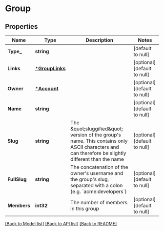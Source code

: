 # Group

## Properties
Name | Type | Description | Notes
------------ | ------------- | ------------- | -------------
**Type_** | **string** |  | [default to null]
**Links** | [***GroupLinks**](group_links.md) |  | [optional] [default to null]
**Owner** | [***Account**](account.md) |  | [optional] [default to null]
**Name** | **string** |  | [optional] [default to null]
**Slug** | **string** | The \&quot;sluggified\&quot; version of the group&#39;s name. This contains only ASCII characters and can therefore be slightly different than the name | [optional] [default to null]
**FullSlug** | **string** | The concatenation of the owner&#39;s username and the group&#39;s slug, separated with a colon (e.g. &#x60;acme:developers&#x60;)  | [optional] [default to null]
**Members** | **int32** | The number of members in this group | [optional] [default to null]

[[Back to Model list]](../README.md#documentation-for-models) [[Back to API list]](../README.md#documentation-for-api-endpoints) [[Back to README]](../README.md)


